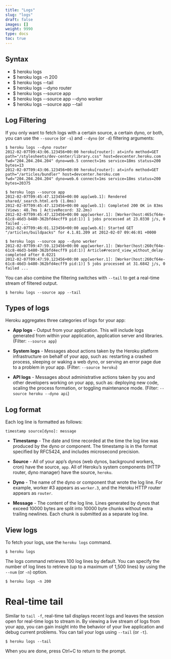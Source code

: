 ```yaml
---
title: "Logs"
slug: "logs"
draft: false
images: []
weight: 9990
type: docs
toc: true
---
```


## Syntax
- $ heroku logs
- $ heroku logs -n 200
- $ heroku logs --tail
- $ heroku logs --dyno router
- $ heroku logs --source app
- $ heroku logs --source app --dyno worker
- $ heroku logs --source app --tail

## Log Filtering
If you only want to fetch logs with a certain source, a certain dyno, or both, you can use the `--source` (or `-s`) and `--dyno` (or `-d`) filtering arguments:

    $ heroku logs --dyno router
    2012-02-07T09:43:06.123456+00:00 heroku[router]: at=info method=GET path="/stylesheets/dev-center/library.css" host=devcenter.heroku.com fwd="204.204.204.204" dyno=web.5 connect=1ms service=18ms status=200 bytes=13
    2012-02-07T09:43:06.123456+00:00 heroku[router]: at=info method=GET path="/articles/bundler" host=devcenter.heroku.com fwd="204.204.204.204" dyno=web.6 connect=1ms service=18ms status=200 bytes=20375
    
    $ heroku logs --source app
    2012-02-07T09:45:47.123456+00:00 app[web.1]: Rendered shared/_search.html.erb (1.0ms)
    2012-02-07T09:45:47.123456+00:00 app[web.1]: Completed 200 OK in 83ms (Views: 48.7ms | ActiveRecord: 32.2ms)
    2012-02-07T09:45:47.123456+00:00 app[worker.1]: [Worker(host:465cf64e-61c8-46d3-b480-362bfd4ecff9 pid:1)] 1 jobs processed at 23.0330 j/s, 0 failed ...
    2012-02-07T09:46:01.123456+00:00 app[web.6]: Started GET "/articles/buildpacks" for 4.1.81.209 at 2012-02-07 09:46:01 +0000
    
    $ heroku logs --source app --dyno worker
    2012-02-07T09:47:59.123456+00:00 app[worker.1]: [Worker(host:260cf64e-61c8-46d3-b480-362bfd4ecff9 pid:1)] Article#record_view_without_delay completed after 0.0221
    2012-02-07T09:47:59.123456+00:00 app[worker.1]: [Worker(host:260cf64e-61c8-46d3-b480-362bfd4ecff9 pid:1)] 5 jobs processed at 31.6842 j/s, 0 failed ...

You can also combine the filtering switches with `--tail` to get a real-time stream of filtered output.

    $ heroku logs --source app --tail

## Types of logs
Heroku aggregates three categories of logs for your app:

- **App logs** - Output from your application. This will include logs generated from within your application, application server and libraries. (Filter: `--source app`)

- **System logs** - Messages about actions taken by the Heroku platform infrastructure on behalf of your app, such as: restarting a crashed process, sleeping or waking a web dyno, or serving an error page due to a problem in your app. (Filter: `--source heroku`)

- **API logs** - Messages about administrative actions taken by you and other developers working on your app, such as: deploying new code, scaling the process formation, or toggling maintenance mode. (Filter: `--source heroku --dyno api`)

## Log format
Each log line is formatted as follows:

    timestamp source[dyno]: message

- **Timestamp** - The date and time recorded at the time the log line was produced by the dyno or component. The timestamp is in the format specified by RFC5424, and includes microsecond precision.

-  **Source** - All of your app’s dynos (web dynos, background workers, cron) have the source, `app`. All of Heroku’s system components (HTTP router, dyno manager) have the source, `heroku`.

- **Dyno** - The name of the dyno or component that wrote the log line. For example, worker #3 appears as `worker.3`, and the Heroku HTTP router appears as `router`.

- **Message** - The content of the log line. Lines generated by dynos that exceed 10000 bytes are split into 10000 byte chunks without extra trailing newlines. Each chunk is submitted as a separate log line.

## View logs
To fetch your logs, use the `heroku logs` command.

    $ heroku logs

The logs command retrieves 100 log lines by default. You can specify the number of log lines to retrieve (up to a maximum of 1,500 lines) by using the `--num` (or `-n`) option.

    $ heroku logs -n 200

# Real-time tail

Similar to `tail -f`, real-time tail displays recent logs and leaves the session open for real-time logs to stream in. By viewing a live stream of logs from your app, you can gain insight into the behavior of your live application and debug current problems.
You can tail your logs using `--tail` (or `-t`).

    $ heroku logs --tail

When you are done, press Ctrl+C to return to the prompt.

